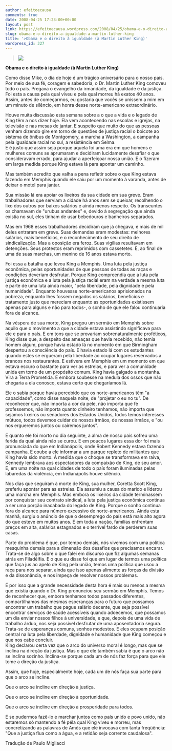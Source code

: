 ```yaml
---
author: efeitoecausa
comments: true
date: 2008-04-25 17:23:00+00:00
layout: post
link: https://efeitoecausa.wordpress.com/2008/04/25/obama-e-o-direito-a-igualdade-a-martin-luther-king/
slug: obama-e-o-direito-a-igualdade-a-martin-luther-king
title: '>Obama e o direito à igualdade (à Martin Luther King)'
wordpress_id: 327
---
```


>[![](http://efeitoecausa.files.wordpress.com/2008/04/obama1.jpg?w=231)](http://efeitoecausa.files.wordpress.com/2008/04/obama1.jpg)  


  

**Obama e o direito à igualdade (à Martin Luther King)**

 

 

Como disse Mike, o dia de hoje é um trágico aniversário para o nosso país. Por meio de sua fé, coragem e sabedoria, o Dr. Martin Luther King comoveu todo o país. Pregava o evangelho da irmandade, da igualdade e da justiça. Foi esta a causa pela qual viveu e pela qual morreu há exatos 40 anos. Assim, antes de começarmos, eu gostaria que vocês se unissem a mim em um minuto de silêncio, em honra desse norte-americano extraordinário. 

 

Houve muita discussão esta semana sobre a o que a vida e o legado de King têm a nos dizer hoje. Ela vem acontecendo nas escolas e igrejas, na televisão e nas mesas de jantar. E suspeito que muito do que as pessoas venham dizendo gire em torno de questões de justiça racial o boicote ao sistema de ônibus de Montgomery, a marcha a Washington, a campanha pela igualdade racial no sul, a resistência em Selma.  
E é justo que assim seja porque aquela foi uma era em que homens e mulheres comuns se aprumaram e decidiram lucidamente desafiar o que consideravam errado, para ajudar a aperfeiçoar nossa união. E o fizeram em larga medida porque King estava lá para apontar um caminho. 

 

Mas também acredito que valha a pena refletir sobre o que King estava fazendo em Memphis quando ele saiu por um momento à varanda, antes de deixar o motel para jantar. 

 

Sua missão lá era apoiar os lixeiros da sua cidade em sua greve. Eram trabalhadores que serviam a cidade há anos sem se queixar, recolhendo o lixo dos outros por baixos salários e ainda menos respeito. Os transeuntes os chamavam de "urubus andantes" e, devido à segregação que ainda existia no sul, eles tinham de usar bebedouros e banheiros separados. 

 

Mas em 1968 esses trabalhadores decidiram que já chegava, e mais de mil deles entraram em greve. Suas demandas eram modestas: melhores salários, mais benefícios, e o reconhecimento de seu direito de sindicalização. Mas a oposição era feroz. Suas vigílias resultavam em detenções. Seus protestos eram reprimidos com cassetetes. E, ao final de uma de suas marchas, um menino de 16 anos estava morto. 

 

Foi essa a batalha que levou King a Memphis. Uma luta pela justiça econômica, pelas oportunidades de que pessoas de todas as raças e condições deveriam desfrutar. Porque King compreendia que a luta pela justiça econômica e a luta pela justiça racial eram na verdade a mesma luta e parte de uma luta ainda maior, "pela liberdade, pela dignidade e pela humanidade". Enquanto houvesse norte-americanos aprisionados na pobreza, enquanto lhes fossem negados os salários, benefícios e tratamento justo que mereciam enquanto as oportunidades existissem apenas para alguns e não para todos-, o sonho de que ele falou continuaria fora de alcance. 

 

Na véspera de sua morte, King pregou um sermão em Memphis sobre aquilo que o movimento a que a cidade estava assistindo significava para ele e para o país. E em tons que se provariam sobrenaturalmente proféticos, King disse que, a despeito das ameaças que havia recebido, não temia homem algum, porque havia estado lá no momento em que Birmingham despertou a consciência do país. E havia estado lá com os estudantes quando estes se ergueram pela liberdade ao ocupar lugares reservados a brancos nos restaurantes. E estivera em Memphis em um momento em que estava escuro o bastante para ver as estrelas, e para ver a comunidade unida em torno de um propósito comum. King havia galgado a montanha. Vira a Terra Prometida. E embora soubesse na medula dos ossos que não chegaria a ela conosco, estava certo que chegaríamos lá. 

 

Ele o sabia porque havia percebido que os norte-americanos têm "a capacidade", como disse naquela noite, de "projetar o eu no tu". De reconhecer que, não importa a cor da pele, não importa que fé professemos, não importa quanto dinheiro tenhamos, não importa que sejamos lixeiros ou senadores dos Estados Unidos, todos temos interesses mútuos, todos devemos cuidar de nossos irmãos, de nossas irmãos, e "ou nos ergueremos juntos ou cairemos juntos". 

 

E quanto ele foi morto no dia seguinte, a alma de nosso país sofreu uma ferida da qual ainda não se curou. E em poucos lugares essa dor foi mais pronunciada do que em Indianápolis, onde Robert Kennedy estava fazendo campanha. E coube a ele informar a um parque repleto de militantes que King havia sido morto. À medida que o choque se transformava em raiva, Kennedy lembrava aos espectadores da compaixão de King, de seu amor. E, em uma noite na qual cidades de todo o país foram iluminadas pelas labaredas da violência, em Indianápolis houve silêncio. 

 

Nos dias que seguiram à morte de King, sua mulher, Coretta Scott King, preferiu apontar para as estrelas. Ela assumiu a causa do marido e liderou uma marcha em Memphis. Mas embora os lixeiros da cidade terminassem por conquistar seu contrato sindical, a luta pela justiça econômica continua a ser uma porção inacabada do legado de King. Porque o sonho continua fora do alcance para número excessivo de norte-americanos. Ainda esta manhã, surgiu o anúncio de que o desemprego do país está mais alto agora do que esteve em muitos anos. E em toda a nação, famílias enfrentam preços em alta, salários estagnados e o terrível fardo de perderem suas casas. 

 

Parte do problema é que, por tempo demais, nós vivemos com uma política mesquinha demais para a dimensão dos desafios que precisamos encarar. Trata-se de algo sobre o que falei em discurso que fiz algumas semanas atrás em Filadélfia. E o que eu disse foi que em lugar de termos uma política que faça jus ao apelo de King pela união, temos uma política que usou a raça para nos separar, ainda que isso apenas alimente as forças da divisão e da dissonância, e nos impeça de resolver nossos problemas. 

 

É por isso que a grande necessidade desta hora é mais ou menos a mesma que existia quando o Dr. King pronunciou seu sermão em Memphis. Temos de reconhecer que, embora tenhamos todos passados diferentes, compartilhamos das mesmas esperanças para o futuro que possamos encontrar um trabalho que pague salário decente, que seja possível encontrar serviços de saúde acessíveis quando adoecemos, que possamos um dia enviar nossos filhos à universidade, e que, depois de uma vida de trabalho árduo, nos seja possível desfrutar de uma aposentadoria segura. Trata-se de esperanças comuns, sonhos modestos. E eles ocupam posição central na luta pela liberdade, dignidade e humanidade que King começou e que nos cabe concluir.  
King declarou certa vez que o arco do universo moral é longo, mas que se inclina na direção da justiça. Mas o que ele também sabia é que o arco não se inclina sozinho. Inclina-se porque cada um de nós faz força para que ele tome a direção da justiça. 

 

Assim, que hoje, especialmente hoje, cada um de nós faça sua parte para que o arco se incline. 

 

Que o arco se incline em direção à justiça. 

 

Que o arco se incline em direção à oportunidade. 

 

Que o arco se incline em direção à prosperidade para todos. 

 

E se pudermos fazê-lo e marchar juntos como país unido e povo unido, não estaremos só mantendo a fé péla qual King viveu e morreu, mas concretizando as palavras de Amós que ele invocava com tanta freqüência: "Que a justiça flua como a água, e a retidão seja corrente caudalosa". 

 

Tradução de PauIo Migliacci 
